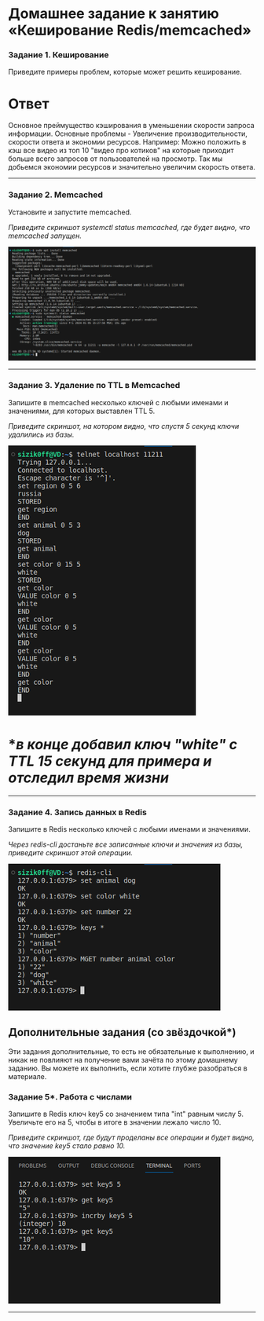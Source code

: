 # Домашнее задание к занятию «Кеширование Redis/memcached»



### Задание 1. Кеширование 

Приведите примеры проблем, которые может решить кеширование. 

# Ответ

Основное преймущество кэширования в уменьшении скорости запроса информации. Основные проблемы - Увеличение производительности, скорости ответа и экономии ресурсов.
Например: Можно положить в кэш все видео из топ 10 "видео про котиков" на которые приходит больше всего запросов от пользователей на просмотр. 
Так мы добьемся экономии ресурсов и значительно увеличим скорость ответа. 
 
---

### Задание 2. Memcached

Установите и запустите memcached.

*Приведите скриншот systemctl status memcached, где будет видно, что memcached запущен.*

![](https://github.com/sizik0ff/public1/blob/main/screenshots/SDB11-02.md1.png)

---

### Задание 3. Удаление по TTL в Memcached

Запишите в memcached несколько ключей с любыми именами и значениями, для которых выставлен TTL 5. 

*Приведите скриншот, на котором видно, что спустя 5 секунд ключи удалились из базы.*

![](https://github.com/sizik0ff/public1/blob/main/screenshots/SDB11-02.md3.png)

# **в конце добавил ключ "white" с TTL 15 секунд для примера и отследил время жизни*

---

### Задание 4. Запись данных в Redis

Запишите в Redis несколько ключей с любыми именами и значениями. 

*Через redis-cli достаньте все записанные ключи и значения из базы, приведите скриншот этой операции.*

![](https://github.com/sizik0ff/public1/blob/main/screenshots/SDB11-02.md4.png)

## Дополнительные задания (со звёздочкой*)
Эти задания дополнительные, то есть не обязательные к выполнению, и никак не повлияют на получение вами зачёта по этому домашнему заданию. Вы можете их выполнить, если хотите глубже разобраться в материале.

### Задание 5*. Работа с числами 

Запишите в Redis ключ key5 со значением типа "int" равным числу 5. Увеличьте его на 5, чтобы в итоге в значении лежало число 10.  

*Приведите скриншот, где будут проделаны все операции и будет видно, что значение key5 стало равно 10.*

![](https://github.com/sizik0ff/public1/blob/main/screenshots/SDB11-02.md5.png)

---
